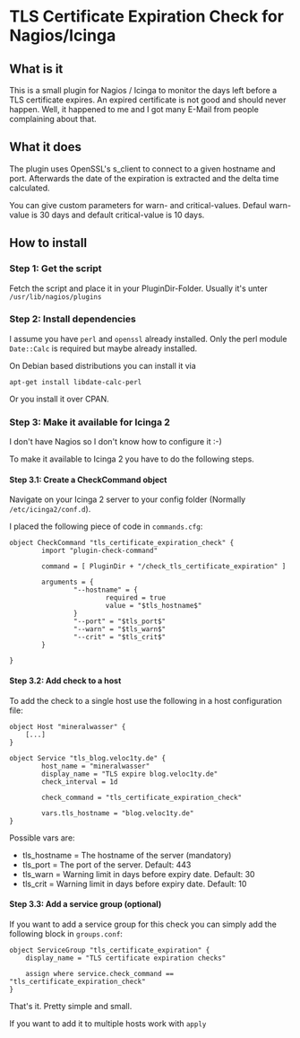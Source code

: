 # TLS Certificate Expiration Check for Nagios/Icinga

## What is it

This is a small plugin for Nagios / Icinga to monitor the days left before a TLS certificate expires.
An expired certificate is not good and should never happen. Well, it happened to me and I got many E-Mail from people complaining about that.

## What it does

The plugin uses OpenSSL's s_client to connect to a given hostname and port. Afterwards the date of the expiration is extracted and the delta time calculated.

You can give custom parameters for warn- and critical-values. Defaul warn-value is 30 days and default critical-value is 10 days.

## How to install
### Step 1: Get the script

Fetch the script and place it in your PluginDir-Folder. Usually it's unter `/usr/lib/nagios/plugins`

### Step 2: Install dependencies

I assume you have `perl` and `openssl` already installed. Only the perl module `Date::Calc` is required but maybe already installed.

On Debian based distributions you can install it via

```apt-get install libdate-calc-perl```

Or you install it over CPAN.

### Step 3: Make it available for Icinga 2

I don't have Nagios so I don't know how to configure it :-)

To make it available to Icinga 2 you have to do the following steps.

#### Step 3.1: Create a CheckCommand object

Navigate on your Icinga 2 server to your config folder (Normally `/etc/icinga2/conf.d`).

I placed the following piece of code in `commands.cfg`:

```
object CheckCommand "tls_certificate_expiration_check" {
        import "plugin-check-command"

        command = [ PluginDir + "/check_tls_certificate_expiration" ]

        arguments = {
                "--hostname" = {
                        required = true
                        value = "$tls_hostname$"
                }
                "--port" = "$tls_port$"
                "--warn" = "$tls_warn$"
                "--crit" = "$tls_crit$"
        }

}
```

#### Step 3.2: Add check to a host

To add the check to a single host use the following in a host configuration file:

```
object Host "mineralwasser" {
    [...]
}

object Service "tls_blog.veloc1ty.de" {
        host_name = "mineralwasser"
        display_name = "TLS expire blog.veloc1ty.de"
        check_interval = 1d

        check_command = "tls_certificate_expiration_check"

        vars.tls_hostname = "blog.veloc1ty.de"
}

```

Possible vars are:

* tls_hostname = The hostname of the server (mandatory)
* tls_port = The port of the server. Default: 443
* tls_warn = Warning limit in days before expiry date. Default: 30
* tls_crit = Warning limit in days before expiry date. Default: 10

#### Step 3.3: Add a service group (optional)

If you want to add a service group for this check you can simply add the following block in `groups.conf`:

```
object ServiceGroup "tls_certificate_expiration" {
    display_name = "TLS certificate expiration checks"

    assign where service.check_command == "tls_certificate_expiration_check"
}
```

That's it. Pretty simple and small.

If you want to add it to multiple hosts work with `apply`

